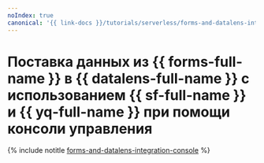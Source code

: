 ```yaml
---
noIndex: true
canonical: '{{ link-docs }}/tutorials/serverless/forms-and-datalens-integration/console'
---
```


# Поставка данных из {{ forms-full-name }} в {{ datalens-full-name }} с использованием {{ sf-full-name }} и {{ yq-full-name }} при помощи консоли управления

{% include notitle [forms-and-datalens-integration-console](../../../_tutorials/serverless/forms-and-datalens-integration-console.md) %}
